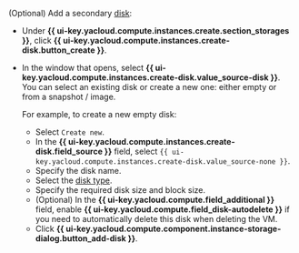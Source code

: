 (Optional) Add a secondary [disk](../../../compute/concepts/disk.md):

* Under **{{ ui-key.yacloud.compute.instances.create.section_storages }}**, click **{{ ui-key.yacloud.compute.instances.create-disk.button_create }}**.
* In the window that opens, select **{{ ui-key.yacloud.compute.instances.create-disk.value_source-disk }}**. You can select an existing disk or create a new one: either empty or from a snapshot / image.

    For example, to create a new empty disk:

    * Select `Create new`.
    * In the **{{ ui-key.yacloud.compute.instances.create-disk.field_source }}** field, select `{{ ui-key.yacloud.compute.instances.create-disk.value_source-none }}`.
    * Specify the disk name.
    * Select the [disk type](../../../compute/concepts/disk.md#disks_types).
    * Specify the required disk size and block size.
    * (Optional) In the **{{ ui-key.yacloud.compute.field_additional }}** field, enable **{{ ui-key.yacloud.compute.field_disk-autodelete }}** if you need to automatically delete this disk when deleting the VM.
    * Click **{{ ui-key.yacloud.compute.component.instance-storage-dialog.button_add-disk }}**.